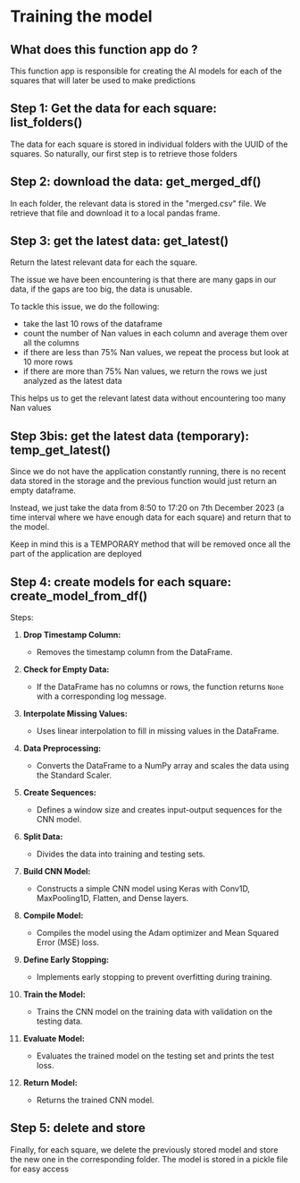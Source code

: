# Training the model 

## What does this function app do ?

This function app is responsible for creating the AI models for each of the squares that will later be used to make predictions

## Step 1: Get the data for each square: list_folders()

The data for each square is stored in individual folders with the UUID of the squares. So naturally, our first step is to retrieve those folders

## Step 2: download the data: get_merged_df()

In each folder, the relevant data is stored in the "merged.csv" file. We retrieve that file and download it to a local pandas frame.

## Step 3: get the latest data: get_latest()

Return the latest relevant data for each the square.   

The issue we have been encountering is that there are many gaps in our data, if the gaps are too big, the data is unusable.   

To tackle this issue, we do the following:
- take the last 10 rows of the dataframe
- count the number of Nan values in each column and average them over all the columns
- if there are less than 75% Nan values, we repeat the process but look at 10 more rows
- if there are more than 75% Nan values, we return the rows we just analyzed as the latest data   

This helps us to get the relevant latest data without encountering too many Nan values

## Step 3bis: get the latest data (temporary): temp_get_latest()

Since we do not have the application constantly running, there is no recent data stored in the storage and the previous function would just return an empty dataframe.   

Instead, we just take the data from 8:50 to 17:20 on 7th December 2023 (a time interval where we have enough data for each square) and return that to the model.   

Keep in mind this is a TEMPORARY method that will be removed once all the part of the application are deployed

## Step 4: create models for each square: create_model_from_df()

Steps:

1. **Drop Timestamp Column:**
   - Removes the timestamp column from the DataFrame.

2. **Check for Empty Data:**
   - If the DataFrame has no columns or rows, the function returns `None` with a corresponding log message.

3. **Interpolate Missing Values:**
   - Uses linear interpolation to fill in missing values in the DataFrame.

4. **Data Preprocessing:**
   - Converts the DataFrame to a NumPy array and scales the data using the Standard Scaler.

5. **Create Sequences:**
   - Defines a window size and creates input-output sequences for the CNN model.

6. **Split Data:**
   - Divides the data into training and testing sets.

7. **Build CNN Model:**
   - Constructs a simple CNN model using Keras with Conv1D, MaxPooling1D, Flatten, and Dense layers.

8. **Compile Model:**
   - Compiles the model using the Adam optimizer and Mean Squared Error (MSE) loss.

9. **Define Early Stopping:**
   - Implements early stopping to prevent overfitting during training.

10. **Train the Model:**
    - Trains the CNN model on the training data with validation on the testing data.

11. **Evaluate Model:**
    - Evaluates the trained model on the testing set and prints the test loss.

12. **Return Model:**
    - Returns the trained CNN model.

## Step 5: delete and store

Finally, for each square, we delete the previously stored model and store the new one in the corresponding folder. The model is stored in a pickle file for easy access